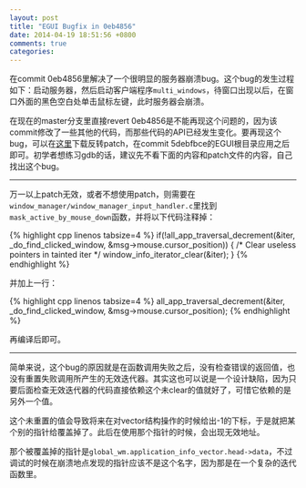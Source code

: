 ```yaml
---
layout: post
title: "EGUI Bugfix in 0eb4856"
date: 2014-04-19 18:51:56 +0800
comments: true
categories: 
---
```


在commit 0eb4856里解决了一个很明显的服务器崩溃bug。这个bug的发生过程如下：启动服务器，然后启动客户端程序`multi_windows`，待窗口出现以后，在窗口外面的黑色空白处单击鼠标左键，此时服务器会崩溃。

在现在的master分支里直接revert 0eb4856是不能再现这个问题的，因为该commit修改了一些其他的代码，而那些代码的API已经发生变化。要再现这个bug，可以在[这里](/attach/0eb4856-revert.patch)下载反转patch，在commit 5debfbce的EGUI根目录应用之后即可。初学者想练习gdb的话，建议先不看下面的内容和patch文件的内容，自己找出这个bug。

------------------

万一以上patch无效，或者不想使用patch，则需要在`window_manager/window_manager_input_handler.c`里找到`mask_active_by_mouse_down`函数，并将以下代码注释掉：

{% highlight cpp linenos tabsize=4 %}
if(!all_app_traversal_decrement(&iter, _do_find_clicked_window, &msg->mouse.cursor_position)) {
    /* Clear useless pointers in tainted iter */
    window_info_iterator_clear(&iter);
}
{% endhighlight %}

并加上一行：

{% highlight cpp linenos tabsize=4 %}
all_app_traversal_decrement(&iter, _do_find_clicked_window, &msg->mouse.cursor_position);
{% endhighlight %}

再编译后即可。

------------------

简单来说，这个bug的原因就是在函数调用失败之后，没有检查错误的返回值，也没有重置失败调用所产生的无效迭代器。其实这也可以说是一个设计缺陷，因为只要后面检查无效迭代器的代码直接依赖这个未clear的值就好了，可惜它依赖的是另外一个值。

这个未重置的值会导致将来在对vector结构操作的时候给出-1的下标，于是就把某个别的指针给覆盖掉了。此后在使用那个指针的时候，会出现无效地址。

那个被覆盖掉的指针是`global_wm.application_info_vector.head->data`，不过调试的时候在崩溃地点发现的指针应该不是这个名字，因为那是在一个复杂的迭代函数里。
